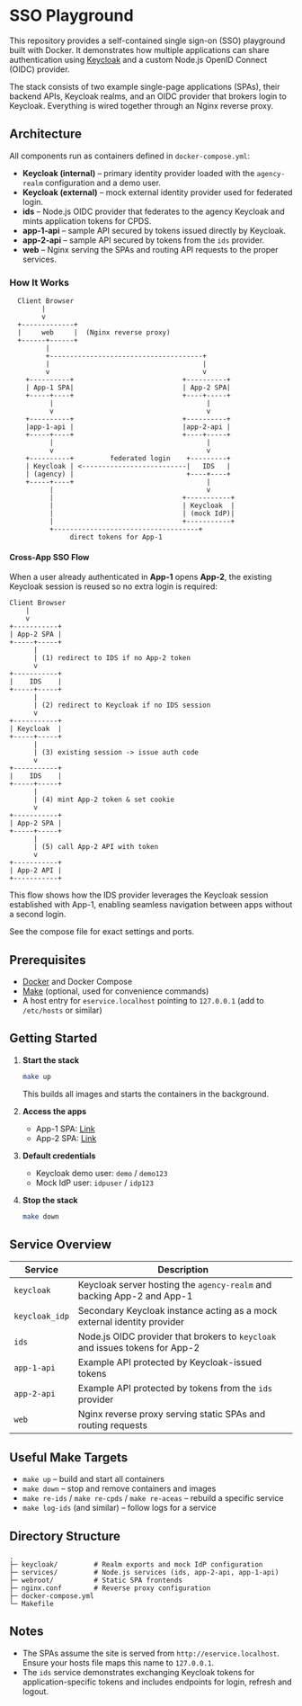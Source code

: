 # SSO Playground

This repository provides a self-contained single sign-on (SSO) playground built with Docker. It demonstrates how multiple applications can share authentication using [Keycloak](https://www.keycloak.org/) and a custom Node.js OpenID Connect (OIDC) provider.

The stack consists of two example single-page applications (SPAs), their backend APIs, Keycloak realms, and an OIDC provider that brokers login to Keycloak. Everything is wired together through an Nginx reverse proxy.

## Architecture

All components run as containers defined in `docker-compose.yml`:

- **Keycloak (internal)** – primary identity provider loaded with the `agency-realm` configuration and a demo user.
- **Keycloak (external)** – mock external identity provider used for federated login.
- **ids** – Node.js OIDC provider that federates to the agency Keycloak and mints application tokens for CPDS.
- **app-1-api** – sample API secured by tokens issued directly by Keycloak.
- **app-2-api** – sample API secured by tokens from the `ids` provider.
- **web** – Nginx serving the SPAs and routing API requests to the proper services.

### How It Works

```
  Client Browser
        |
        v
  +-------------+
  |     web     |  (Nginx reverse proxy)
  +------+------+
         |                      
         +--------------------------------------+
         |                                      |
         v                                      v
    +----------+                           +----------+
    | App-1 SPA|                           | App-2 SPA|
    +-----+----+                           +----+-----+
          |                                      |
          v                                      v
    +----------+                           +----------+
    |app-1-api |                           |app-2-api |
    +-----+----+                           +----+-----+
          |                                      |
          v                                      v
    +----------+         federated login    +---------+
    | Keycloak | <--------------------------|   IDS   |
    | (agency) |                            +----+----+
    +-----+----+                                 |
          |                                      v
          |                                +-----------+
          |                                | Keycloak  |
          |                                | (mock IdP)|
          |                                +-----------+
          +------------------------------------+
               direct tokens for App-1
```

#### Cross-App SSO Flow

When a user already authenticated in **App-1** opens **App-2**, the existing Keycloak
session is reused so no extra login is required:

```
Client Browser
    |
    v
+-----------+
| App-2 SPA |
+-----+-----+
      |
      | (1) redirect to IDS if no App-2 token
      v
+-----------+
|    IDS    |
+-----+-----+
      |
      | (2) redirect to Keycloak if no IDS session
      v
+-----------+
| Keycloak  |
+-----+-----+
      |
      | (3) existing session -> issue auth code
      v
+-----------+
|    IDS    |
+-----+-----+
      |
      | (4) mint App-2 token & set cookie
      v
+-----------+
| App-2 SPA |
+-----+-----+
      |
      | (5) call App-2 API with token
      v
+-----------+
| App-2 API |
+-----------+
```

This flow shows how the IDS provider leverages the Keycloak session established with
App-1, enabling seamless navigation between apps without a second login.

See the compose file for exact settings and ports.

## Prerequisites

- [Docker](https://docs.docker.com/get-docker/) and Docker Compose
- [Make](https://www.gnu.org/software/make/) (optional, used for convenience commands)
- A host entry for `eservice.localhost` pointing to `127.0.0.1` (add to `/etc/hosts` or similar)

## Getting Started

1. **Start the stack**

   ```bash
   make up
   ```

   This builds all images and starts the containers in the background.

2. **Access the apps**

   - App-1 SPA: [Link](http://eservice.localhost/aceas/)
   - App-2 SPA: [Link](http://eservice.localhost/cpds/)

3. **Default credentials**

   - Keycloak demo user: `demo` / `demo123`
   - Mock IdP user: `idpuser` / `idp123`

4. **Stop the stack**

   ```bash
   make down
   ```

## Service Overview

| Service      | Description |
|--------------|-------------|
| `keycloak`   | Keycloak server hosting the `agency-realm` and backing App-2 and App-1 |
| `keycloak_idp` | Secondary Keycloak instance acting as a mock external identity provider |
| `ids`        | Node.js OIDC provider that brokers to `keycloak` and issues tokens for App-2 |
| `app-1-api`  | Example API protected by Keycloak-issued tokens |
| `app-2-api`   | Example API protected by tokens from the `ids` provider |
| `web`        | Nginx reverse proxy serving static SPAs and routing requests |

## Useful Make Targets

- `make up` – build and start all containers
- `make down` – stop and remove containers and images
- `make re-ids` / `make re-cpds` / `make re-aceas` – rebuild a specific service
- `make log-ids` (and similar) – follow logs for a service

## Directory Structure

```
.
├─ keycloak/         # Realm exports and mock IdP configuration
├─ services/         # Node.js services (ids, app-2-api, app-1-api)
├─ webroot/          # Static SPA frontends
├─ nginx.conf        # Reverse proxy configuration
├─ docker-compose.yml
└─ Makefile
```

## Notes

- The SPAs assume the site is served from `http://eservice.localhost`. Ensure your hosts file maps this name to `127.0.0.1`.
- The `ids` service demonstrates exchanging Keycloak tokens for application-specific tokens and includes endpoints for login, refresh and logout.
